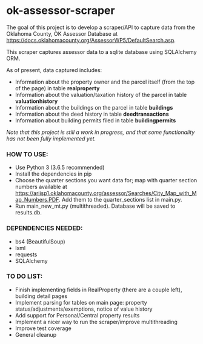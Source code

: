 # ok-assessor-scraper

The goal of this project is to develop a scraper/API to capture data from the Oklahoma County, OK Assessor Database at https://docs.oklahomacounty.org/AssessorWP5/DefaultSearch.asp.

This scraper captures assessor data to a sqlite database using SQLAlchemy ORM.

As of present, data captured includes:
* Information about the property owner and the parcel itself (from the top of the page) in table **realproperty**
* Information about the valuation/taxation history of the parcel in table **valuationhistory**
* Information about the buildings on the parcel in table **buildings**
* Information about the deed history in table **deedtransactions**
* Information about building permits filed in table **buildingpermits**

*Note that this project is still a work in progress, and that some functionality has not been fully implemented yet.*

### HOW TO USE:
* Use Python 3 (3.6.5 recommended)
* Install the dependencies in pip
* Choose the quarter sections you want data for; map with quarter section numbers available at https://ariisp1.oklahomacounty.org/assessor/Searches/City_Map_with_Map_Numbers.PDF. Add them to the quarter_sections list in main.py.
* Run main_new_mt.py (multithreaded). Database will be saved to results.db.

### DEPENDENCIES NEEDED:
* bs4 (BeautifulSoup)
* lxml
* requests
* SQLAlchemy

### TO DO LIST:
* Finish implementing fields in RealProperty (there are a couple left), building detail pages
* Implement parsing for tables on main page: property status/adjustments/exemptions, notice of value history
* Add support for Personal/Central property results
* Implement a nicer way to run the scraper/improve multithreading
* Improve test coverage
* General cleanup
